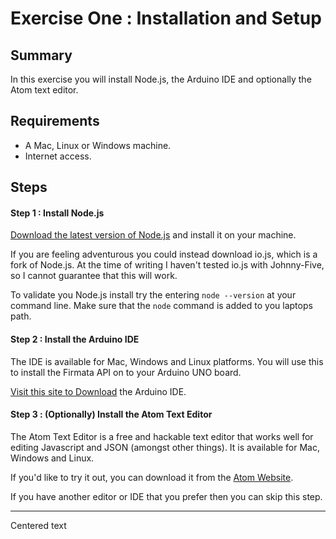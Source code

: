 # Exercise One : Installation and Setup #

## Summary ##

In this exercise you will install Node.js, the Arduino IDE and optionally the Atom text editor.

## Requirements ##

* A Mac, Linux or Windows machine.
* Internet access.

## Steps ##

#### Step 1 : Install Node.js ####

[Download the latest version of Node.js](https://nodejs.org) and install it on your machine.  

If you are feeling adventurous you could instead download io.js, which is a fork of Node.js.  At the time of writing I haven't tested io.js with Johnny-Five, so I cannot guarantee that this will work.

To validate you Node.js install try the entering `node --version` at your command line.  Make sure that the `node` command is added to you laptops path.

#### Step 2 : Install the Arduino IDE ####

The IDE is available for Mac, Windows and Linux platforms.  You will use this to install the
Firmata API on to your Arduino UNO board.

[Visit this site to Download](http://arduino.cc/en/main/software) the Arduino IDE.

#### Step 3 : (Optionally) Install the Atom Text Editor ####

The Atom Text Editor is a free and hackable text editor that works well for editing Javascript and JSON (amongst other things).  It is available for Mac, Windows and Linux.

If you'd like to try it out, you can download it from the [Atom Website](https://atom.io).

If you have another editor or IDE that you prefer then you can skip this step.

---

<div class="align-center">Centered text</div>
